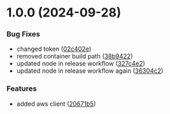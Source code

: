 # 1.0.0 (2024-09-28)


### Bug Fixes

* changed token ([02c402e](https://github.com/robbynshaw/mc-aws-notifier/commit/02c402eae5c66f8ed3dae24a270d1af584511ccd))
* removed container build path ([38b9422](https://github.com/robbynshaw/mc-aws-notifier/commit/38b942235ce810ec973828865cdd19e2d7567530))
* updated node in release workflow ([327c4e2](https://github.com/robbynshaw/mc-aws-notifier/commit/327c4e2e0958546b1afd15cf904de5d5d461010e))
* updated node in release workflow again ([36304c2](https://github.com/robbynshaw/mc-aws-notifier/commit/36304c2b202d9785bc043b2a4827d71e637f9afe))


### Features

* added aws client ([20671b5](https://github.com/robbynshaw/mc-aws-notifier/commit/20671b508dc6dd484d688e6cd854b354cd4e721b))

